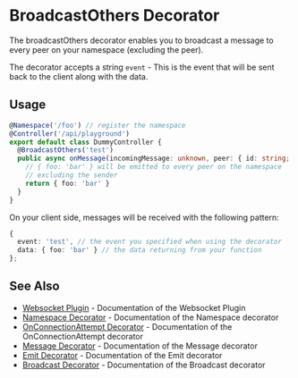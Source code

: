 # BroadcastOthers Decorator

The broadcastOthers decorator enables you to broadcast a message to every peer on your namespace (excluding the peer).

The decorator accepts a string `event` - This is the event that will be sent back to the client along with the data.

## Usage

```typescript
@Namespace('/foo') // register the namespace
@Controller('/api/playground')
export default class DummyController {
  @BroadcastOthers('test')
  public async onMessage(incomingMessage: unknown, peer: { id: string; ip: string; }): Promise<Record<string, string>> {
    // { foo: 'bar' } will be emitted to every peer on the namespace
    // excluding the sender
    return { foo: 'bar' }
  }
}
```

On your client side, messages will be received with the following pattern:

```typescript
{ 
  event: 'test', // the event you specified when using the decorator
  data: { foo: 'bar' } // the data returning from your function
};
```

## See Also

- [Websocket Plugin](./websocket-plugin.md) - Documentation of the Websocket Plugin
- [Namespace Decorator](./namespace-decorator.md) - Documentation of the Namespace decorator
- [OnConnectionAttempt Decorator](./on-connection-attempt-decorator.md) - Documentation of the OnConnectionAttempt decorator
- [Message Decorator](./message-decorator.md) - Documentation of the Message decorator
- [Emit Decorator](./emit-decorator.md) - Documentation of the Emit decorator
- [Broadcast Decorator](./broadcast-decorator.md) - Documentation of the Broadcast decorator